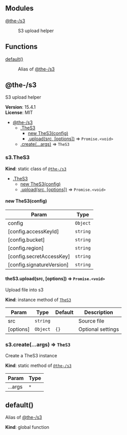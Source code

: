 <!--- Code generated by @the-/script-doc. DO NOT EDIT. -->

## Modules

<dl>
<dt><a href="#module_@the-/s3">@the-/s3</a></dt>
<dd><p>S3 upload helper</p>
</dd>
</dl>

## Functions

<dl>
<dt><a href="#default">default()</a></dt>
<dd><p>Alias of <a href="#module_@the-/s3">@the-/s3</a></p>
</dd>
</dl>

<a name="module_@the-/s3"></a>

## @the-/s3
S3 upload helper

**Version**: 15.4.1  
**License**: MIT  

* [@the-/s3](#module_@the-/s3)
    * [.TheS3](#module_@the-/s3.TheS3)
        * [new TheS3(config)](#new_module_@the-/s3.TheS3_new)
        * [.upload(src, [options])](#module_@the-/s3.TheS3+upload) ⇒ <code>Promise.&lt;void&gt;</code>
    * [.create(...args)](#module_@the-/s3.create) ⇒ <code>TheS3</code>

<a name="module_@the-/s3.TheS3"></a>

### s3.TheS3
**Kind**: static class of [<code>@the-/s3</code>](#module_@the-/s3)  

* [.TheS3](#module_@the-/s3.TheS3)
    * [new TheS3(config)](#new_module_@the-/s3.TheS3_new)
    * [.upload(src, [options])](#module_@the-/s3.TheS3+upload) ⇒ <code>Promise.&lt;void&gt;</code>

<a name="new_module_@the-/s3.TheS3_new"></a>

#### new TheS3(config)

| Param | Type |
| --- | --- |
| config | <code>Object</code> | 
| [config.accessKeyId] | <code>string</code> | 
| [config.bucket] | <code>string</code> | 
| [config.region] | <code>string</code> | 
| [config.secretAccessKey] | <code>string</code> | 
| [config.signatureVersion] | <code>string</code> | 

<a name="module_@the-/s3.TheS3+upload"></a>

#### theS3.upload(src, [options]) ⇒ <code>Promise.&lt;void&gt;</code>
Upload file into s3

**Kind**: instance method of [<code>TheS3</code>](#module_@the-/s3.TheS3)  

| Param | Type | Default | Description |
| --- | --- | --- | --- |
| src | <code>string</code> |  | Source file |
| [options] | <code>Object</code> | <code>{}</code> | Optional settings |

<a name="module_@the-/s3.create"></a>

### s3.create(...args) ⇒ <code>TheS3</code>
Create a TheS3 instance

**Kind**: static method of [<code>@the-/s3</code>](#module_@the-/s3)  

| Param | Type |
| --- | --- |
| ...args | <code>\*</code> | 

<a name="default"></a>

## default()
Alias of [@the-/s3](#module_@the-/s3)

**Kind**: global function

